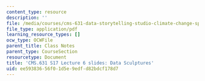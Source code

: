```yaml
---
content_type: resource
description: ''
file: /media/courses/cms-631-data-storytelling-studio-climate-change-spring-2017/ee59383656f01d5e9edfd82bdcf178d7_MITCMS_631s17_lec6_sculpt.pdf
file_type: application/pdf
learning_resource_types: []
ocw_type: OCWFile
parent_title: Class Notes
parent_type: CourseSection
resourcetype: Document
title: 'CMS.631 S17 Lecture 6 slides: Data Sculptures'
uid: ee593836-56f0-1d5e-9edf-d82bdcf178d7
---
```

